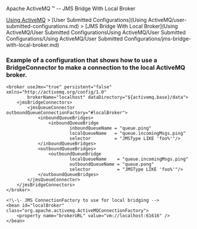 Apache ActiveMQ ™ -- JMS Bridge With Local Broker 

[Using ActiveMQ](using-activemq.md) > [User Submitted Configurations](Using ActiveMQ/user-submitted-configurations.md) > [JMS Bridge With Local Broker](Using ActiveMQ/User Submitted ConfigurationsUsing ActiveMQ/User Submitted Configurations/Using ActiveMQ/User Submitted Configurations/jms-bridge-with-local-broker.md)


### Example of a configuration that shows how to use a BridgeConnector to make a connection to the local ActiveMQ broker.

<beans>
    <!\-\- Allows us to use system properties as variables in this configuration file -->
    <bean class="org.springframework.beans.factory.config.PropertyPlaceholderConfigurer"/>

    <broker useJmx="true" persistent="false" xmlns="http://activemq.org/config/1.0"
            brokerName="localhost" dataDirectory="${activemq.base}/data">
        <jmsBridgeConnectors>
            <jmsQueueConnector outboundQueueConnectionFactory="#localBroker">
                <inboundQueueBridges>
                    <inboundQueueBridge
                            inboundQueueName = "queue.ping"
                            localQueueName   = "queue.incomingMsgs.ping"
                            selector         = "JMSType LIKE 'foo%'"/>
                </inboundQueueBridges>
                <outboundQueueBridges>
                    <outboundQueueBridge
                            localQueueName    = "queue.incomingMsgs.ping"
                            outboundQueueName = "queue.pong"
                            selector          = "JMSType LIKE 'foo%'"/>
                </outboundQueueBridges>
            </jmsQueueConnector>
        </jmsBridgeConnectors>
    </broker>

    <!\-\- JMS ConnectionFactory to use for local bridging -->
    <bean id="localBroker" class="org.apache.activemq.ActiveMQConnectionFactory">
        <property name="brokerURL" value="vm://localhost:61616" />
    </bean>
</beans>

